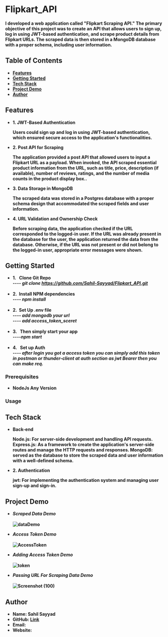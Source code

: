 # Flipkart_API
  
 <b>I developed a web application called "Flipkart Scraping API." The primary objective of this project was to create an API that allows users to sign up, log in using JWT-based authentication, and scrape product details from Flipkart URLs. The scraped data is then stored in a MongoDB database with a proper schema, including user information. <b> 

## Table of Contents
-  <b> [Features](#features)</b>
-  <b> [Getting Started](#getting-started)</b>
-  <b> [Tech Stack](#Tech-Stack) </b>
-  <b> [Project Demo](#Project-Demo) </b>
-  <b> [Author](#Author)</b>

## Features
-  <b>1. JWT-Based Authentication </b>
     <p>Users could sign up and log in using JWT-based authentication, which ensured secure access to the application's functionalities.</p>
-  <b> 2. Post API for Scraping </b>
    <p>The application provided a post API that allowed users to input a Flipkart URL as a payload. When invoked, the API scraped essential product information from the URL, such as title, price, description (if available), number of reviews, ratings, and the number of media counts in the product display box..</p>
-  <b> 3. Data Storage in MongoDB</b>
    <p>The scraped data was stored in a Postgres database with a proper schema design that accommodated the scraped fields and user information.</p>
-  <b> 4. URL Validation and Ownership Check </b>
    <p>Before scraping data, the application checked if the URL corresponded to the logged-in user. If the URL was already present in the database for the user, the application returned the data from the database. Otherwise, if the URL was not present or did not belong to the logged-in user, appropriate error messages were shown.</p>

## Getting Started
-  <b> 1. &nbsp; Clone Git Repo  </b>
    <br>----<i> git clone https://github.com/Sahil-Sayyad/Flipkart_API.git</i><br><br>
-  <b> 2.  &nbsp;Install NPM dependencies </b>
   <br>----<i> npm install</i> <br><br>
-  <b> 2.  &nbsp;Set Up .env file  </b>
   <br>----<i> add mongodb your url</i>
   <br>----<i> add access_token_sceret</i> <br><br>
-  <b> 3. &nbsp; Then simply start your app </b>
   <br>----<i>npm start </i><br><br>
-  <b> 4. &nbsp; Set up Auth</b>
   <br>----<i> after login you got a access token you can simply add this token in postman or thunder-client at auth section as jwt Bearer then you can make req.</i>


### Prerequisites
- <b>NodeJs Any Version</b>

### Usage


## Tech Stack
- <b> Back-end </b>
   <p>Node.js: For server-side development and handling API requests.
      Express.js: As a framework to create the application's server-side routes and manage the HTTP requests and responses.
      MongoDB: served as the database to store the scraped data and user information with a well-defined schema.</p>
-  <b> 2. Authentication </b>
    <p>jwt: For implementing the authentication system and managing user sign-up and sign-in.</p>

## Project Demo
 - <b> <i>Scraped Data Demo  </i></b> <br><br>
 ![dataDemo](https://github.com/Sahil-Sayyad/Flipkart_API/assets/96423459/99aa77df-ecf6-480f-89a8-d1a1018da3c2)

-  <b> <i> Access Token Demo  </i></b> <br><br>
![AccessToken](https://github.com/Sahil-Sayyad/Flipkart_API/assets/96423459/75e504dd-8c93-4b3d-a841-7839285a37d2)

-  <b> <i> Adding Access Token Demo</i></b> <br><br>
![token](https://github.com/Sahil-Sayyad/Flipkart_API/assets/96423459/720c8d25-fdcd-47b1-9605-1996addc80a0)

-  <b> <i>Passing URL For Scraping Data Demo  </i></b> <br><br>
![Screenshot (100)](https://github.com/Sahil-Sayyad/Flipkart_API/assets/96423459/a803412e-29b4-4c92-9e2b-2b55e91779c6)



## Author


- Name: Sahil Sayyad
- GitHub:  <a href = "https://github.com/Sahil-Sayyad/Flipkart_API"> <b>Link</b> </a>
- Email: 
- Website: 
